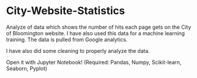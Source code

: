 # City-Website-Statistics

Analyze of data which shows the number of hits each page gets on the City of Bloomington website. I have also used this data for a machine learning training. The data is pulled from Google analytics. 

I have also did some cleaning to properly analyze the data.

Open it with Jupyter Notebook!  (Required: Pandas, Numpy, Scikit-learn, Seaborn, Pyplot)
